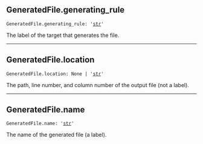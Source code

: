 

## GeneratedFile.generating\_rule

<pre class="language-python"><code><span class="source python"><span class="meta qualified-name python"><span class="meta generic-name python">GeneratedFile</span><span class="punctuation accessor dot python">.</span><span class="meta generic-name python">generating_rule</span></span><span class="punctuation separator annotation variable python">:</span> <span class="meta string python"><span class="string quoted single python"><span class="punctuation definition string begin python">&#39;</span></span></span><span class="meta string python"><span class="string quoted single python"><a href="/lib/str">str</a><span class="punctuation definition string end python">&#39;</span></span></span></span></code></pre>

The label of the target that generates the file.

***

## GeneratedFile.location

<pre class="language-python"><code><span class="source python"><span class="meta qualified-name python"><span class="meta generic-name python">GeneratedFile</span><span class="punctuation accessor dot python">.</span><span class="meta generic-name python">location</span></span><span class="punctuation separator annotation variable python">:</span> <span class="constant language python">None</span> <span class="keyword operator arithmetic python">|</span> <span class="meta string python"><span class="string quoted single python"><span class="punctuation definition string begin python">&#39;</span></span></span><span class="meta string python"><span class="string quoted single python"><a href="/lib/str">str</a><span class="punctuation definition string end python">&#39;</span></span></span></span></code></pre>

The path, line number, and column number of the output file (not a label).

***

## GeneratedFile.name

<pre class="language-python"><code><span class="source python"><span class="meta qualified-name python"><span class="meta generic-name python">GeneratedFile</span><span class="punctuation accessor dot python">.</span><span class="meta generic-name python">name</span></span><span class="punctuation separator annotation variable python">:</span> <span class="meta string python"><span class="string quoted single python"><span class="punctuation definition string begin python">&#39;</span></span></span><span class="meta string python"><span class="string quoted single python"><a href="/lib/str">str</a><span class="punctuation definition string end python">&#39;</span></span></span></span></code></pre>

The name of the generated file (a label).
